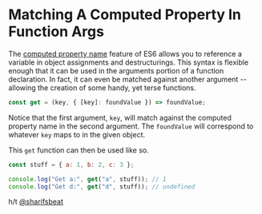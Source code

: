 # Matching A Computed Property In Function Args

The [computed property name](http://es6-features.org/#ComputedPropertyNames)
feature of ES6 allows you to reference a variable in object assignments and
destructurings. This syntax is flexible enough that it can be used in the
arguments portion of a function declaration. In fact, it can even be matched
against another argument -- allowing the creation of some handy, yet terse
functions.

```javascript
const get = (key, { [key]: foundValue }) => foundValue;
```

Notice that the first argument, `key`, will match against the computed
property name in the second argument. The `foundValue` will correspond to
whatever `key` maps to in the given object.

This `get` function can then be used like so.

```javascript
const stuff = { a: 1, b: 2, c: 3 };

console.log("Get a:", get("a", stuff)); // 1
console.log("Get d:", get("d", stuff)); // undefined
```

h/t
[@sharifsbeat](https://twitter.com/sharifsbeat/status/1084235020183748610)
